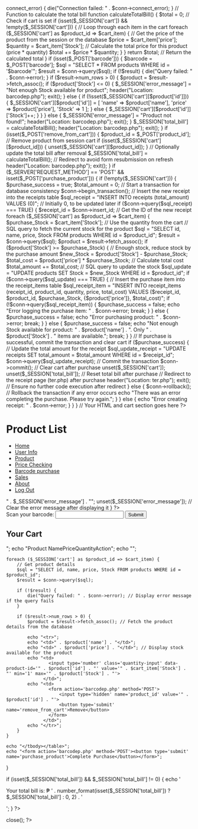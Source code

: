 <?php
session_start(); 

if (isset($_SESSION['usertype']) && $_SESSION['usertype'] == 'user') {
    header("location:index.php");
    exit();
}

// Database connection
$servername = "localhost";
$username = "root";
$password = "";
$dbname = "inventory";

$conn = new mysqli($servername, $username, $password, $dbname);

// Check connection
if ($conn->connect_error) {
    die("Connection failed: " . $conn->connect_error);
}

// Function to calculate the total bill
function calculateTotalBill() {
    $total = 0;
    
    // Check if cart is set
    if (isset($_SESSION['cart']) && !empty($_SESSION['cart'])) {
        // Loop through each item in the cart
        foreach ($_SESSION['cart'] as $product_id => $cart_item) {
            // Get the price of the product from the session or the database
            $price = $cart_item['price'];
            $quantity = $cart_item['Stock'];

            // Calculate the total price for this product (price * quantity)
            $total += $price * $quantity;
        }
    }

    return $total; // Return the calculated total
}

if (isset($_POST['barcode'])) {
    $barcode = $_POST['barcode'];

    $sql = "SELECT * FROM products WHERE id = '$barcode'"; 
    $result = $conn->query($sql);

    if (!$result) {
        die("Query failed: " . $conn->error);
    }

    if ($result->num_rows > 0) {
        $product = $result->fetch_assoc();

        if ($product['Stock'] <= 0) {   
            $_SESSION['error_message'] = "Not enough Stock available for product";
            header("Location: barcodep.php");
            exit();
        } else {
            if (!isset($_SESSION['cart'][$product['id']])) {
                $_SESSION['cart'][$product['id']] = [
                    'name' => $product['name'],
                    'price' => $product['price'],
                    'Stock' => 1
                ];
            } else {
                $_SESSION['cart'][$product['id']]['Stock']++;
            }
        }
    } else {
        $_SESSION['error_message'] = "Product not found!";
        header("Location: barcodep.php");
        exit();
    }

    $_SESSION['total_bill'] = calculateTotalBill();
    header("Location: barcodep.php");
    exit();
}

if (isset($_POST['remove_from_cart'])) {
    $product_id = $_POST['product_id'];

    // Remove product from session cart
    if (isset($_SESSION['cart'][$product_id])) {
        unset($_SESSION['cart'][$product_id]);
    }

    // Optionally update the total bill after removal
    $_SESSION['total_bill'] = calculateTotalBill();

    // Redirect to avoid form resubmission on refresh
    header("Location: barcodep.php");
    exit();
}

if ($_SERVER['REQUEST_METHOD'] == 'POST' && isset($_POST['purchase_product'])) {
    if (!empty($_SESSION['cart'])) {
        $purchase_success = true;
        $total_amount = 0;

        // Start a transaction for database consistency
        $conn->begin_transaction();

        // Insert the new receipt into the receipts table
        $sql_receipt = "INSERT INTO receipts (total_amount) VALUES (0)"; // Initially 0, to be updated later
        if ($conn->query($sql_receipt) === TRUE) {
            $receipt_id = $conn->insert_id; // Get the ID of the new receipt

            foreach ($_SESSION['cart'] as $product_id => $cart_item) {
                $purchase_Stock = $cart_item['Stock']; // Use the quantity from the cart

                // SQL query to fetch the current stock for the product
                $sql = "SELECT id, name, price, Stock FROM products WHERE id = $product_id";
                $result = $conn->query($sql);
                $product = $result->fetch_assoc();

                if ($product['Stock'] >= $purchase_Stock) {
                    // Enough stock, reduce stock by the purchase amount
                    $new_Stock = $product['Stock'] - $purchase_Stock;
                    $total_cost = $product['price'] * $purchase_Stock; // Calculate total cost
                    $total_amount += $total_cost;

                    // SQL query to update the stock
                    $sql_update = "UPDATE products SET Stock = $new_Stock WHERE id = $product_id";
                    if ($conn->query($sql_update) === TRUE) {
                        // Insert the purchase item into the receipt_items table
                        $sql_receipt_item = "INSERT INTO receipt_items (receipt_id, product_id, quantity, price, total_cost) 
                                             VALUES ($receipt_id, $product_id, $purchase_Stock, {$product['price']}, $total_cost)";
                        if (!$conn->query($sql_receipt_item)) {
                            $purchase_success = false;
                            echo "Error logging the purchase item: " . $conn->error;
                            break;
                        }
                    } else {
                        $purchase_success = false;
                        echo "Error purchasing product: " . $conn->error;
                        break;
                    }
                } else {
                    $purchase_success = false;
                    echo "Not enough Stock available for product: " . $product['name'] . ". Only " . $product['Stock'] . " items are available.";
                    break;
                }
            }

            // If purchase is successful, commit the transaction and clear cart
            if ($purchase_success) {
                // Update the total amount for the receipt
                $sql_update_receipt = "UPDATE receipts SET total_amount = $total_amount WHERE id = $receipt_id";
                $conn->query($sql_update_receipt);

                // Commit the transaction
                $conn->commit();

                // Clear cart after purchase
                unset($_SESSION['cart']);
                unset($_SESSION['total_bill']); // Reset total bill after purchase

                // Redirect to the receipt page (ter.php) after purchase
                header("Location: ter.php");
                exit(); // Ensure no further code execution after redirect
            } else {
                $conn->rollback(); // Rollback the transaction if any error occurs
                echo "There was an error completing the purchase. Please try again.";
            }
        } else {
            echo "Error creating receipt: " . $conn->error;
        }
    }   
}

// Your HTML and cart section goes here
?>

<!DOCTYPE html>
<html lang="en">
<head>
    <h1>Product List</h1>
    <meta charset="UTF-8">
    <meta name="viewport" content="width=device-width, initial-scale=1.0">
    <link rel="stylesheet" href="pro.css">
    <title>Barcode purchase</title>
    <script>
        window.onload = function() {
            document.getElementById('barcode').focus();
        }
    </script>
</head>
<body>
<nav class="navbar">
    <ul>
        <li><a href="ho.php">Home</a></li>
        <li><a href="userinfo.php">User Info</a></li>
        <li><a href="product_display.php">Product</a></li>
        <li><a href="price_checking.php">Price Checking</a></li>
        <li><a href="Barcode_purchase.php">Barcode purchase</a></li>
        <li><a href="sales.php">Sales</a></li>
        <li><a href="#">About</a></li>
        <li><a href="logout.php">Log Out</a></li>
    </ul>
</nav>

<!-- Display error message if exists -->
<?php
if (isset($_SESSION['error_message'])) {
    echo "<div class='error-message'>" . $_SESSION['error_message'] . "</div>";
    unset($_SESSION['error_message']); // Clear the error message after displaying it
}
?>

<form action="" method="POST">
    <label for="barcode">Scan your barcode:</label>
    <input type="text" name="barcode" id="barcode" required>
    <button type="submit">Submit</button>
</form>

<!-- Your Cart Section -->
<h2>Your Cart</h2>
<?php
if (isset($_SESSION['cart']) && !empty($_SESSION['cart'])) {
    echo "<table border='1'>";
    echo "<thead><tr><th>Product Name</th><th>Price</th><th>Quantity</th><th>Action</th></tr></thead>";
    echo "<tbody>";

    foreach ($_SESSION['cart'] as $product_id => $cart_item) {
        // Get product details
        $sql = "SELECT id, name, price, Stock FROM products WHERE id = $product_id";
        $result = $conn->query($sql);

        if (!$result) {
            die("Query failed: " . $conn->error); // Display error message if the query fails
        }

        if ($result->num_rows > 0) {
            $product = $result->fetch_assoc(); // Fetch the product details from the database

            echo "<tr>";
            echo "<td>" . $product['name'] . "</td>";
            echo "<td>" . $product['price'] . "</td>"; // Display stock available for the product
            echo "<td>
                    <input type='number' class='quantity-input' data-product-id='" . $product['id'] . "' value='" . $cart_item['Stock'] . "' min='1' max='" . $product['Stock'] . "'>
                  </td>";
            echo "<td>
                    <form action='barcodep.php' method='POST'>
                        <input type='hidden' name='product_id' value='" . $product['id'] . "'>
                        <button type='submit' name='remove_from_cart'>Remove</button>
                    </form>
                  </td>";
            echo "</tr>";
        }
    }

    echo "</tbody></table>";
    echo "<form action='barcodep.php' method='POST'><button type='submit' name='purchase_product'>Complete Purchase</button></form>";
}

if (isset($_SESSION['total_bill']) && $_SESSION['total_bill'] != 0) {
    echo '<p class="total-bill">Your total bill is: ₱ ' . number_format(isset($_SESSION['total_bill']) ? $_SESSION['total_bill'] : 0, 2) . '</p>';
}
?>

</body>
</html>

<?php
// Close database connection at the end of the script
$conn->close();
?>
